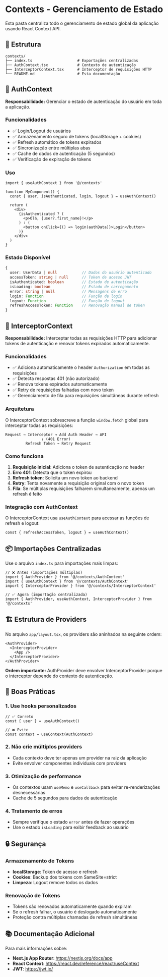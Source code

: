 # Contexts - Gerenciamento de Estado

Esta pasta centraliza todo o gerenciamento de estado global da aplicação usando React Context API.

## 📁 Estrutura

```
contexts/
├── index.ts                    # Exportações centralizadas
├── AuthContext.tsx             # Contexto de autenticação
├── InterceptorContext.tsx      # Interceptor de requisições HTTP
└── README.md                   # Esta documentação
```

## 🔐 AuthContext

**Responsabilidade:** Gerenciar o estado de autenticação do usuário em toda a aplicação.

### Funcionalidades

- ✅ Login/Logout de usuários
- ✅ Armazenamento seguro de tokens (localStorage + cookies)
- ✅ Refresh automático de tokens expirados
- ✅ Sincronização entre múltiplas abas
- ✅ Cache de dados de autenticação (5 segundos)
- ✅ Verificação de expiração de tokens

### Uso

```tsx
import { useAuthContext } from '@/contexts'

function MyComponent() {
  const { user, isAuthenticated, login, logout } = useAuthContext()

  return (
    <div>
      {isAuthenticated ? (
        <p>Olá, {user?.first_name}!</p>
      ) : (
        <button onClick={() => login(authData)}>Login</button>
      )}
    </div>
  )
}
```

### Estado Disponível

```typescript
{
  user: UserData | null           // Dados do usuário autenticado
  accessToken: string | null      // Token de acesso JWT
  isAuthenticated: boolean        // Estado de autenticação
  isLoading: boolean              // Estado de carregamento
  error: string | null            // Mensagens de erro
  login: Function                 // Função de login
  logout: Function                // Função de logout
  refreshAccessToken: Function    // Renovação manual de token
}
```

## 🔄 InterceptorContext

**Responsabilidade:** Interceptar todas as requisições HTTP para adicionar tokens de autenticação e renovar tokens expirados automaticamente.

### Funcionalidades

- ✅ Adiciona automaticamente o header `Authorization` em todas as requisições
- ✅ Detecta respostas 401 (não autorizado)
- ✅ Renova tokens expirados automaticamente
- ✅ Retry de requisições falhadas com novo token
- ✅ Gerenciamento de fila para requisições simultâneas durante refresh

### Arquitetura

O InterceptorContext sobrescreve a função `window.fetch` global para interceptar todas as requisições:

```
Request → Interceptor → Add Auth Header → API
                ↓ (401 Error)
         Refresh Token → Retry Request
```

### Como funciona

1. **Requisição inicial**: Adiciona o token de autenticação no header
2. **Erro 401**: Detecta que o token expirou
3. **Refresh token**: Solicita um novo token ao backend
4. **Retry**: Tenta novamente a requisição original com o novo token
5. **Fila**: Se múltiplas requisições falharem simultaneamente, apenas um refresh é feito

### Integração com AuthContext

O InterceptorContext usa `useAuthContext` para acessar as funções de refresh e logout:

```tsx
const { refreshAccessToken, logout } = useAuthContext()
```

## 📦 Importações Centralizadas

Use o arquivo `index.ts` para importações mais limpas:

```tsx
// ❌ Antes (importações múltiplas)
import { AuthProvider } from '@/contexts/AuthContext'
import { useAuthContext } from '@/contexts/AuthContext'
import { InterceptorProvider } from '@/contexts/InterceptorContext'

// ✅ Agora (importação centralizada)
import { AuthProvider, useAuthContext, InterceptorProvider } from '@/contexts'
```

## 🏗️ Estrutura de Providers

No arquivo `app/layout.tsx`, os providers são aninhados na seguinte ordem:

```tsx
<AuthProvider>
  <InterceptorProvider>
    <App />
  </InterceptorProvider>
</AuthProvider>
```

**Ordem importante:** AuthProvider deve envolver InterceptorProvider porque o interceptor depende do contexto de autenticação.

## 🎯 Boas Práticas

### 1. **Use hooks personalizados**
   ```tsx
   // ✅ Correto
   const { user } = useAuthContext()

   // ❌ Evite
   const context = useContext(AuthContext)
   ```

### 2. **Não crie múltiplos providers**
   - Cada contexto deve ter apenas um provider na raiz da aplicação
   - Evite envolver componentes individuais com providers

### 3. **Otimização de performance**
   - Os contextos usam `useMemo` e `useCallback` para evitar re-renderizações desnecessárias
   - Cache de 5 segundos para dados de autenticação

### 4. **Tratamento de erros**
   - Sempre verifique o estado `error` antes de fazer operações
   - Use o estado `isLoading` para exibir feedback ao usuário

## 🔒 Segurança

### Armazenamento de Tokens

- **localStorage**: Token de acesso e refresh
- **Cookies**: Backup dos tokens com SameSite=strict
- **Limpeza**: Logout remove todos os dados

### Renovação de Tokens

- Tokens são renovados automaticamente quando expiram
- Se o refresh falhar, o usuário é deslogado automaticamente
- Proteção contra múltiplas chamadas de refresh simultâneas

## 📚 Documentação Adicional

Para mais informações sobre:

- **Next.js App Router**: https://nextjs.org/docs/app
- **React Context**: https://react.dev/reference/react/useContext
- **JWT**: https://jwt.io/
